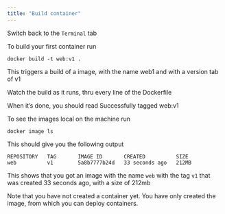 ```yaml
---
title: "Build container"
---
```



Switch back to the `Terminal` tab

To build your first container run 
```execute
docker build -t web:v1 .
```

This triggers a build of a image, with the name web1 and with a version tab of v1

Watch the build as it runs, thru every line of the Dockerfile

When it’s done, you should read Successfully tagged web:v1

To see the images local on the machine run
```execute
docker image ls
```
This should give you the following output
```
REPOSITORY   TAG       IMAGE ID       CREATED          SIZE
web          v1        5a8b7777b24d   33 seconds ago   212MB
```

This shows that you got an image with the name `web` with the tag `v1` that was created 33 seconds ago, with a size of 212mb

Note that you have not created a container yet. You have only created the image, from which you can deploy containers.